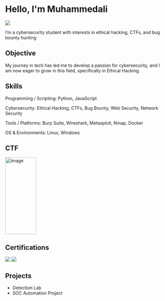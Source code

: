 # Hello, I'm Muhammedali
<a href="https://linkedin.com/in/mehemmedeli"><img src="https://img.shields.io/badge/-LinkedIn-0072b1?&style=for-the-badge&logo=linkedin&logoColor=white" /></a>


I’m a cybersecurity student with interests in ethical hacking, CTFs, and bug bounty hunting

## Objective

My journey in tech has led me to develop a passion for cybersecurity, and I am now eager to grow in this field, specifically in Ethical Hacking.

## Skills

Programming / Scripting: Python, JavaScript

Cybersecurity: Ethical Hacking, CTFs, Bug Bounty, Web Security, Network Security

Tools / Platforms: Burp Suite, Wireshark, Metasploit, Nmap, Docker

OS & Environments: Linux, Windows

## CTF
<a href="https://tryhackme.com/p/Muhammedali1"><img width="100" height="247" alt="image" src="https://github.com/user-attachments/assets/d3ee3c10-2967-4519-9d56-b9395fdc1918" /><a>
## Certifications
<a href="Certificates/udemy.jpg"><img src="https://img.shields.io/badge/Udemy-A435F0?style=for-the-badge&logo=Udemy&logoColor=white" /><a>
<a href="Certificates/cisco.pdf"><img src="https://img.shields.io/badge/cisco-%23049fd9.svg?style=for-the-badge&logo=cisco&logoColor=black" /><a>

## Projects
- Detection Lab
- SOC Automation Project
